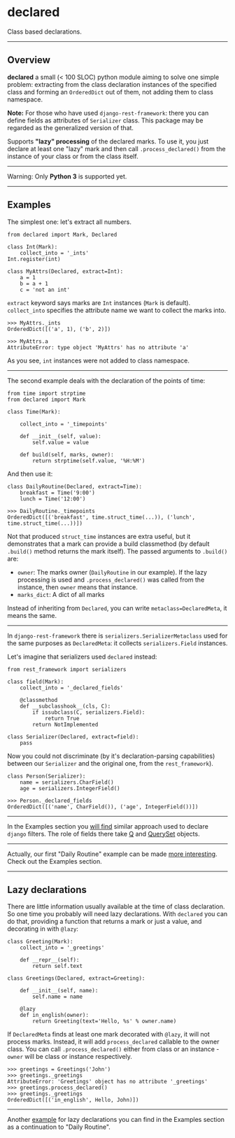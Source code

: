 # declared

Class based declarations.

----------

## Overview

**declared** a small (< 100 SLOC) python module aiming to solve one simple problem:
extracting from the class declaration instances of the specified class and forming an `OrderedDict`
out of them, not adding them to class namespace.

**Note:** For those who have used `django-rest-framework`: there you can define fields as attributes of `Serializer` class.
This package may be regarded as the generalized version of that.


Supports **"lazy" processing** of the declared marks. To use it, you just declare at least one "lazy" mark
and then call `.process_declared()` from the instance of your class or from the class itself.

-------

Warning: Only **Python 3** is supported yet.

----------

## Examples

The simplest one: let's extract all numbers.

    from declared import Mark, Declared

    class Int(Mark):
        collect_into = '_ints'
    Int.register(int)
    
    class MyAttrs(Declared, extract=Int):
        a = 1
        b = a + 1
        c = 'not an int'
    
`extract` keyword says marks are `Int` instances (`Mark` is default).          
`collect_into` specifies the attribute name we want to collect the marks into.
    
    >>> MyAttrs._ints
    OrderedDict([('a', 1), ('b', 2)])
    
    >>> MyAttrs.a
    AttributeError: type object 'MyAttrs' has no attribute 'a'
    
As you see, `int` instances were not added to class namespace.

-------

The second example deals with the declaration of the points of time:

    from time import strptime
    from declared import Mark

    class Time(Mark):

        collect_into = '_timepoints'

        def __init__(self, value):
            self.value = value

        def build(self, marks, owner):
            return strptime(self.value, '%H:%M')

And then use it:

    class DailyRoutine(Declared, extract=Time):
        breakfast = Time('9:00')
        lunch = Time('12:00')
    
    >>> DailyRoutine._timepoints
    OrderedDict([('breakfast', time.struct_time(...)), ('lunch', time.struct_time(...))])

Not that produced `struct_time` instances are extra useful, but it demonstrates that a mark can provide a build classmethod
(by default `.build()` method returns the mark itself). The passed arguments to `.build()` are:

* `owner`: The marks owner (`DailyRoutine` in our example).
           If the lazy processing is used and `.process_declared()` was called from the instance,
           then `owner` means that instance.
* `marks_dict`: A dict of all marks


Instead of inheriting from `Declared`, you can write `metaclass=DeclaredMeta`, it means the same.

---------

In `django-rest-framework` there is `serializers.SerializerMetaclass` used for the same purposes as `DeclaredMeta`:
it collects `serializers.Field` instances.

Let's imagine that serializers used `declared` instead:
    
    from rest_framework import serializers
    
    class field(Mark):
        collect_into = '_declared_fields'
        
        @classmethod
        def __subclasshook__(cls, C):
            if issubclass(C, serializers.Field):
                return True
            return NotImplemented
    
    class Serializer(Declared, extract=field):
        pass

Now you could not discriminate (by it's declaration-parsing capabilities)
between our `Serializer` and the original one, from the `rest_framework`).

    class Person(Serializer):
        name = serializers.CharField()
        age = serializers.IntegerField()

    >>> Person._declared_fields
    OrderedDict([('name', CharField()), ('age', IntegerField())])

---------

In the Examples section you [will find](examples.md#django-filters) similar approach used to declare `django` filters.
The role of fields there take [Q](https://docs.djangoproject.com/en/1.7/ref/models/queries/#django.db.models.Q) and
[QuerySet](https://docs.djangoproject.com/en/1.7/ref/models/querysets/#django.db.models.query.QuerySet) objects.
    
---------

Actually, our first "Daily Routine" example can be made [more interesting](examples.md#daily-routine).
Check out the Examples section.

----------------

## Lazy declarations

There are little information usually available at the time of class declaration. So
one time you probably will need lazy declarations. With `declared` you can do that,
providing a function that returns a mark or just a value, and decorating in with `@lazy`:

    class Greeting(Mark):
        collect_into = '_greetings'
        
        def __repr__(self):
            return self.text
    
    class Greetings(Declared, extract=Greeting):
        
        def __init__(self, name):
            self.name = name
        
        @lazy
        def in_english(owner):
            return Greeting(text='Hello, %s' % owner.name)
        
If `DeclaredMeta` finds at least one mark decorated with `@lazy`, it will not process marks. Instead,
it will add `process_declared` callable to the owner class. You can call `.process_declared()` either from class
or an instance - `owner` will be class or instance respectively.

    >>> greetings = Greetings('John')
    >>> greetings._greetings
    AttributeError: 'Greetings' object has no attribute '_greetings'
    >>> greetings.process_declared()
    >>> greetings._greetings
    OrderedDict([('in_english', Hello, John)])

-------

Another [example](examples.md#lazy-declaration) for lazy declarations you can find in the Examples section as a continuation to "Daily Routine".